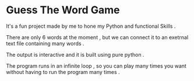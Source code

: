 # Guess The Word Game
It's a fun project made by me to hone my Python and functional Skills .


There are only 6 words at the moment , but we can connect it to an exetrnal text file containing many words .

The output is interactive and it is built using pure python .

The program runs in an infinite loop , so you can play many times you want without having to run the program many times .
